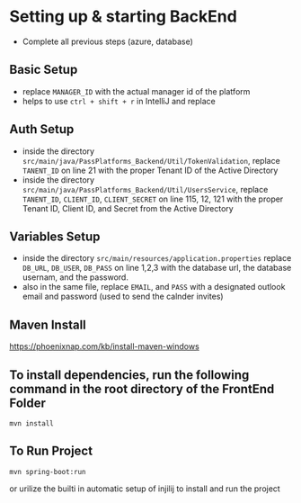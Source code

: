 # Setting up & starting BackEnd

* Complete all previous steps (azure, database)

## Basic Setup
* replace `MANAGER_ID` with the actual manager id of the platform
* helps to use `ctrl + shift + r` in IntelliJ and replace

## Auth Setup
* inside the directory `src/main/java/PassPlatforms_Backend/Util/TokenValidation`, replace `TANENT_ID` on line 21 with the proper Tenant ID of the Active Directory
* inside the directory `src/main/java/PassPlatforms_Backend/Util/UsersService`, replace `TANENT_ID`, `CLIENT_ID`, `CLIENT_SECRET` on line 115, 12, 121 with the proper Tenant ID, Client ID, and Secret from the Active Directory

## Variables Setup
* inside the directory `src/main/resources/application.properties` replace `DB_URL`, `DB_USER`, `DB_PASS` on line 1,2,3 with the database url, the database usernam, and the password.
* also in the same file, replace `EMAIL`, and `PASS` with a designated outlook email and password (used to send the calnder invites) 

## Maven Install 
https://phoenixnap.com/kb/install-maven-windows

## To install dependencies, run the following command in the root directory of the FrontEnd Folder
```
mvn install
```

## To Run Project
```
mvn spring-boot:run
```
or urilize the builti in automatic setup of injilij to install and run the project

